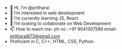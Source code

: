 - 👋 Hi, I’m @pritharai
- 👀 I’m interested in web development 
- 🌱 I’m currently learning JS, React
- 💞️ I’m looking to collaborate on Web Development
- 📫 How to reach me- ph no.-+91 9041307588 email- pritharai873@gmail.com
-   Proficient in C, C++, HTML, CSS, Python.
  

<!---
pritharai/pritharai is a ✨ special ✨ repository because its `README.md` (this file) appears on your GitHub profile.
You can click the Preview link to take a look at your changes.
--->
